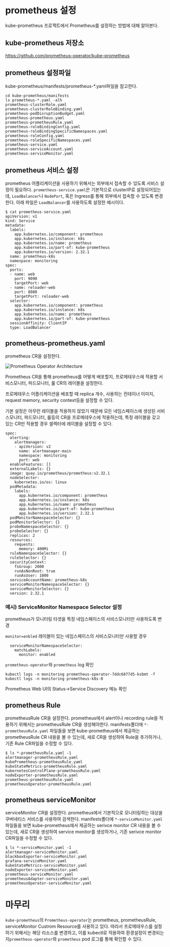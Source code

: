 # prometheus 설정
kube-prometheus 프로젝트에서 Prometheus를 설정하는 방법에 대해 알아본다.

## kube-prometheus 저장소
https://github.com/prometheus-operator/kube-prometheus

## prometheus 설정파일
kube-prometheus/manifests/prometheus-*.yaml파일을 참고한다.
```
cd kube-prometheus/manifests
ls prometheus-*.yaml -alh
prometheus-clusterRole.yaml
prometheus-clusterRoleBinding.yaml
prometheus-podDisruptionBudget.yaml
prometheus-prometheus.yaml
prometheus-prometheusRule.yaml
prometheus-roleBindingConfig.yaml
prometheus-roleBindingSpecificNamespaces.yaml
prometheus-roleConfig.yaml
prometheus-roleSpecificNamespaces.yaml
prometheus-service.yaml
prometheus-serviceAccount.yaml
prometheus-serviceMonitor.yaml
```

## prometheus 서비스 설정
prometheus 어플리케이션을 사용하기 위해서는 외부에서 접속할 수 있도록 서비스 설정이 필요하다. `prometheus-service.yaml`은 기본적으로 clusterIP로 설정되어있는데, `LoadBalancer`나 `NodePort`, 혹은 Ingress를 통해 외부에서 접속할 수 있도록 변경한다. 아래 파일은 `LoadBalancer`를 사용하도록 설정한 예시이다.

```
$ cat prometheus-service.yaml
apiVersion: v1
kind: Service
metadata:
  labels:
    app.kubernetes.io/component: prometheus
    app.kubernetes.io/instance: k8s
    app.kubernetes.io/name: prometheus
    app.kubernetes.io/part-of: kube-prometheus
    app.kubernetes.io/version: 2.32.1
  name: prometheus-k8s
  namespace: monitoring
spec:
  ports:
  - name: web
    port: 9090
    targetPort: web
  - name: reloader-web
    port: 8080
    targetPort: reloader-web
  selector:
    app.kubernetes.io/component: prometheus
    app.kubernetes.io/instance: k8s
    app.kubernetes.io/name: prometheus
    app.kubernetes.io/part-of: kube-prometheus
  sessionAffinity: ClientIP
  type: LoadBalancer
```

## prometheus-prometheus.yaml
prometheus CR을 설정한다.

![Prometheus Operator Architecture](https://raw.githubusercontent.com/prometheus-operator/prometheus-operator/main/Documentation/user-guides/images/architecture.png "Prometheus Operator Architecture")

Prometheus CR을 통해 prometheus를 어떻게 배포할지, 프로메테우스에 적용할 서비스모니터, 파드모니터, 룰 CR의 레이블을 설정한다.

프로메테우스 어플리케이션을 배포할 때 replica 개수, 사용하는 컨테이너 이미지, request memory, security context등을 설정할 수 있다.

기본 설정은 아무런 레이블을 적용하지 않았기 때문에 모든 네임스페이스에 생성된 서비스모니터, 파드모니터, 룰등의 CR을 프로메테우스에 적용하는데, 특정 레이블을 갖고 있는 CR만 적용할 경우 셀렉터에 레이블을 설정할 수 있다.
```
spec:
  alerting:
    alertmanagers:
    - apiVersion: v2
      name: alertmanager-main
      namespace: monitoring
      port: web
  enableFeatures: []
  externalLabels: {}
  image: quay.io/prometheus/prometheus:v2.32.1
  nodeSelector:
    kubernetes.io/os: linux
  podMetadata:
    labels:
      app.kubernetes.io/component: prometheus
      app.kubernetes.io/instance: k8s
      app.kubernetes.io/name: prometheus
      app.kubernetes.io/part-of: kube-prometheus
      app.kubernetes.io/version: 2.32.1
  podMonitorNamespaceSelector: {}
  podMonitorSelector: {}
  probeNamespaceSelector: {}
  probeSelector: {}
  replicas: 2
  resources:
    requests:
      memory: 400Mi
  ruleNamespaceSelector: {}
  ruleSelector: {}
  securityContext:
    fsGroup: 2000
    runAsNonRoot: true
    runAsUser: 1000
  serviceAccountName: prometheus-k8s
  serviceMonitorNamespaceSelector: {}
  serviceMonitorSelector: {}
  version: 2.32.1
```
### 예시) ServiceMonitor Namespace Selector 설정
prometheus가 모니터링 타겟을 특정 네임스페이스의 서비스모니터만 사용하도록 변경

`monitor=enbled` 레이블이 있는 네임스페이스의 서비스모니터만 사용할 경우
```
  serviceMonitorNamespaceSelector:
    matchLabels:
      monitor: enabled  
```

`prometheus-operator`와 `prometheus` log 확인
```
kubectl logs -n monitoring prometheus-operator-7ddc6877d5-ksbmt -f
kubectl logs -n monitoring prometheus-k8s-0
```
Prometheus Web UI의 Status->Service Discovery 메뉴 확인

## prometheus Rule
prometheusRule CR을 설정한다.
prometheus에서 alert이나 recording rule을 적용하기 위해서는 prometheusRule CR을 생성해야한다. manifests폴더에 `*-prometheusRule.yaml` 파일들을 보면 kube-prometheus에서 제공하는 prometheusRule CR 내용을 볼 수 있는데, 새로 CR을 생성하여 Rule을 추가하거나, 기존 Rule CR파일을 수정할 수 있다.
```
$ ls *-prometheusRule.yaml -1
alertmanager-prometheusRule.yaml
kubePrometheus-prometheusRule.yaml
kubeStateMetrics-prometheusRule.yaml
kubernetesControlPlane-prometheusRule.yaml
nodeExporter-prometheusRule.yaml
prometheus-prometheusRule.yaml
prometheusOperator-prometheusRule.yaml
```

## prometheus serviceMonitor
serviceMonitor CR을 설정한다.
prometheus에서 기본적으로 모니터링하는 대상을 쿠버네티스 서비스를 사용하여 검색한다. manifests폴더에 `*-serviceMonitor.yaml` 파일들을 보면 kube-prometheus에서 제공하는 serivce monitor CR 내용을 볼 수 있는데, 새로 CR을 생성하여 service monitor를 생성하거나, 기존 serivce monitor CR파일을 수정할 수 있다.

```
$ ls *-serviceMonitor.yaml -1
alertmanager-serviceMonitor.yaml
blackboxExporter-serviceMonitor.yaml
grafana-serviceMonitor.yaml
kubeStateMetrics-serviceMonitor.yaml
nodeExporter-serviceMonitor.yaml
prometheus-serviceMonitor.yaml
prometheusAdapter-serviceMonitor.yaml
prometheusOperator-serviceMonitor.yaml
```

# 마무리
`kube-prometheus`의 `Prometheus-operator`는 prometheus, prometheusRule, serviceMonitor Custrom Resource를 사용하고 있다. 따라서 프로메테우스를 설정하기 위해서는 
해당 리소스를 변경하고, 이를 kubectl로 적용하여 환경설정이 변경되는지`prometheus-operator`와 `prometheus` pod 로그를 통해 확인할 수 있다.

